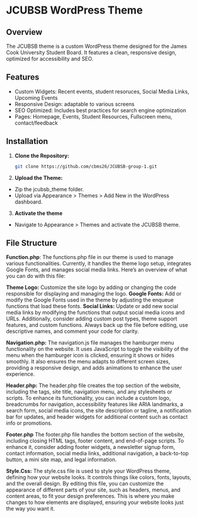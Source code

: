 # JCUBSB WordPress Theme

## Overview
The JCUBSB theme is a custom WordPress theme designed for the James Cook University Student Board. It features a clean, responsive design, optimized for accessibility and SEO.

## Features
- Custom Widgets: Recent events, student resoruces, Social Media Links, Upcoming Events
- Responsive Design: adaptable to various screens
- SEO Optimized: Includes best practices for search engine optimization
- Pages: Homepage, Events, Student Resources, Fullscreen menu, contact/feedback

## Installation
1. **Clone the Repository:**
   ```bash
   git clone https://github.com/cbms26/JCUBSB-group-1.git
   ```
2. **Upload the Theme:**
- Zip the jcubsb_theme folder.
- Upload via Appearance > Themes > Add New in the WordPress dashboard.
3. **Activate the theme**
- Navigate to Appearance > Themes and activate the JCUBSB theme.

## File Structure
**Function.php**:
The functions.php file in our theme is used to manage various functionalities. Currently, it handles the theme logo setup, integrates Google Fonts, and manages social media links. 
Here’s an overview of what you can do with this file:

**Theme Logo:** Customize the site logo by adding or changing the code responsible for displaying and managing the logo.
**Google Fonts:** Add or modify the Google Fonts used in the theme by adjusting the enqueue functions that load these fonts.
**Social Links:** Update or add new social media links by modifying the functions that output social media icons and URLs.
Additionally, consider adding custom post types, theme support features, and custom functions. Always back up the file before editing, use descriptive names, and comment your code for clarity.

**Navigation.php:**
The navigation.js file manages the hamburger menu functionality on the website. It uses JavaScript to toggle the visibility of the menu when the hamburger icon is clicked, ensuring it shows or hides smoothly. It also ensures the menu adapts to different screen sizes, providing a responsive design, and adds animations to enhance the user experience.

**Header.php:**
The header.php file creates the top section of the website, including the <head> tags, site title, navigation menu, and any stylesheets or scripts. To enhance its functionality, you can include a custom logo, breadcrumbs for navigation, accessibility features like ARIA landmarks, a search form, social media icons, the site description or tagline, a notification bar for updates, and header widgets for additional content such as contact info or promotions.

**Footer.php**
The footer.php file handles the bottom section of the website, including closing HTML tags, footer content, and end-of-page scripts. To enhance it, consider adding footer widgets, a newsletter signup form, contact information, social media links, additional navigation, a back-to-top button, a mini site map, and legal information.

**Style.Css:**
The style.css file is used to style your WordPress theme, defining how your website looks. It controls things like colors, fonts, layouts, and the overall design. By editing this file, you can customize the appearance of different parts of your site, such as headers, menus, and content areas, to fit your design preferences. This is where you make changes to how elements are displayed, ensuring your website looks just the way you want it.
